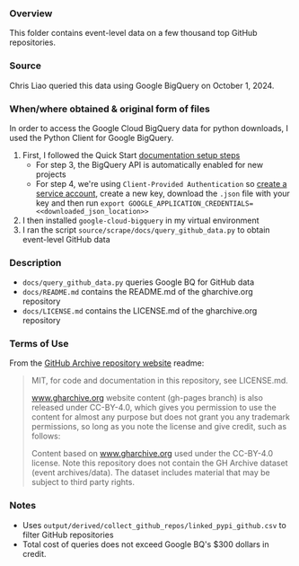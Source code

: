 ### Overview
This folder contains event-level data on a few thousand top GitHub repositories. 

### Source
Chris Liao queried this data using Google BigQuery on October 1, 2024.

### When/where obtained & original form of files
In order to access the Google Cloud BigQuery data for python downloads, I used the Python Client for Google BigQuery. 
1. First, I followed the Quick Start [documentation setup steps](https://cloud.google.com/python/docs/reference/bigquery/latest)
   - For step 3, the BigQuery API is automatically enabled for new projects
   - For step 4, we're using `Client-Provided Authentication` so [create a service account](https://cloud.google.com/iam/docs/service-accounts-create#iam-service-accounts-create-console), create a new key, download the `.json` file with your key and then run `export GOOGLE_APPLICATION_CREDENTIALS=<<downloaded_json_location>>`
2. I then installed `google-cloud-bigquery` in my virtual environment
3. I ran the script `source/scrape/docs/query_github_data.py` to obtain event-level GitHub data

### Description
- `docs/query_github_data.py` queries Google BQ for GitHub data
- `docs/README.md` contains the README.md of the gharchive.org repository
- `docs/LICENSE.md` contains the LICENSE.md of the gharchive.org repository

### Terms of Use
From the [GitHub Archive repository website](https://github.com/igrigorik/gharchive.org) readme:


> MIT, for code and documentation in this repository, see LICENSE.md.
> 
> www.gharchive.org website content (gh-pages branch) is also released under CC-BY-4.0, which gives you permission to use the content for almost any purpose but does not grant you any trademark permissions, so long as you note the license and give credit, such as follows:
> 
> Content based on www.gharchive.org used under the CC-BY-4.0 license.
> Note this repository does not contain the GH Archive dataset (event archives/data). The dataset includes material that may be subject to third party rights.


### Notes
- Uses `output/derived/collect_github_repos/linked_pypi_github.csv` to filter GitHub repositories
- Total cost of queries does not exceed Google BQ's $300 dollars in credit. 